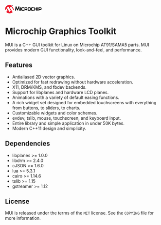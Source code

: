 ![Microchip](docs/src/microchip_logo.png)

# Microchip Graphics Toolkit

MUI is a C++ GUI toolkit for Linux on Microchip AT91/SAMA5 parts.  MUI provides
modern GUI functionality, look-and-feel, and performance.

## Features

- Antialiased 2D vector graphics.
- Optimized for fast redrawing without hardware acceleration.
- X11, DRM/KMS, and fbdev backends.
- Support for libplanes and hardware LCD planes.
- Animations with a variety of default easing functions.
- A rich widget set designed for embedded touchscreens with everything from buttons, to sliders, to charts.
- Customizable widgets and color schemes.
- evdev, tslib, mouse, touchscreen, and keyboard input.
- Entire library and simple application in under 50K bytes.
- Modern C++11 design and simplicity.

## Dependencies

- libplanes >= 1.0.0
- libdrm >= 2.4.0
- cJSON >= 1.6.0
- lua >= 5.3.1
- cairo >= 1.14.6
- tslib >= 1.15
- gstreamer >= 1.12

## License

MUI is released under the terms of the `MIT` license. See the `COPYING`
file for more information.
